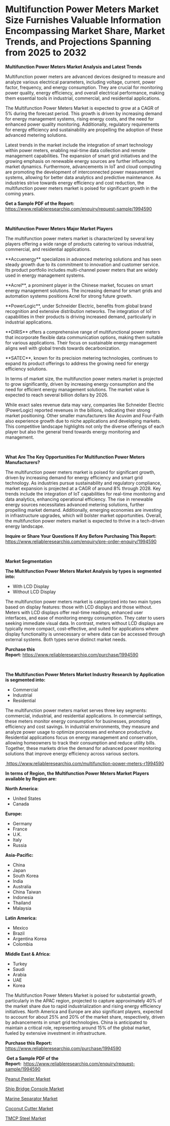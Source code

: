 <p><h1>Multifunction Power Meters Market Size Furnishes Valuable Information Encompassing Market Share, Market Trends, and Projections Spanning from 2025 to 2032</h1></p><p><strong>Multifunction Power Meters Market Analysis and Latest Trends</strong></p>
<p><p>Multifunction power meters are advanced devices designed to measure and analyze various electrical parameters, including voltage, current, power factor, frequency, and energy consumption. They are crucial for monitoring power quality, energy efficiency, and overall electrical performance, making them essential tools in industrial, commercial, and residential applications.</p><p>The Multifunction Power Meters Market is expected to grow at a CAGR of 5% during the forecast period. This growth is driven by increasing demand for energy management systems, rising energy costs, and the need for enhanced power quality monitoring. Additionally, regulatory requirements for energy efficiency and sustainability are propelling the adoption of these advanced metering solutions.</p><p>Latest trends in the market include the integration of smart technology within power meters, enabling real-time data collection and remote management capabilities. The expansion of smart grid initiatives and the growing emphasis on renewable energy sources are further influencing market dynamics. Furthermore, advancements in IoT and cloud computing are promoting the development of interconnected power measurement systems, allowing for better data analytics and predictive maintenance. As industries strive towards energy efficiency and cost reduction, the multifunction power meters market is poised for significant growth in the coming years.</p></p>
<p><strong>Get a Sample PDF of the Report:&nbsp;</strong> <a href="https://www.reliableresearchiq.com/enquiry/request-sample/1994590?utm_campaign=973&utm_medium=2&utm_source=Github&utm_content=ia&utm_term=20022025&utm_id=multifunction-power-meters">https://www.reliableresearchiq.com/enquiry/request-sample/1994590</a></p>
<p>&nbsp;</p>
<p><strong>Multifunction Power Meters Major Market Players</strong></p>
<p><p>The multifunction power meters market is characterized by several key players offering a wide range of products catering to various industrial, commercial, and residential applications. </p><p>**Accuenergy** specializes in advanced metering solutions and has seen steady growth due to its commitment to innovation and customer service. Its product portfolio includes multi-channel power meters that are widely used in energy management systems.</p><p>**Acrel**, a prominent player in the Chinese market, focuses on smart energy management solutions. The increasing demand for smart grids and automation systems positions Acrel for strong future growth. </p><p>**PowerLogic**, under Schneider Electric, benefits from global brand recognition and extensive distribution networks. The integration of IoT capabilities in their products is driving increased demand, particularly in industrial applications.</p><p>**DIRIS** offers a comprehensive range of multifunctional power meters that incorporate flexible data communication options, making them suitable for various applications. Their focus on sustainable energy management aligns well with global trends towards decarbonization.</p><p>**SATEC**, known for its precision metering technologies, continues to expand its product offerings to address the growing need for energy efficiency solutions.</p><p>In terms of market size, the multifunction power meters market is projected to grow significantly, driven by increasing energy consumption and the need for efficient energy management solutions. The market value is expected to reach several billion dollars by 2026.</p><p>While exact sales revenue data may vary, companies like Schneider Electric (PowerLogic) reported revenues in the billions, indicating their strong market positioning. Other smaller manufacturers like Acuvim and Four-Faith also experience growth due to niche applications and developing markets. This competitive landscape highlights not only the diverse offerings of each player but also the general trend towards energy monitoring and management.</p></p>
<p>&nbsp;</p>
<p><strong>What Are The Key Opportunities For Multifunction Power Meters Manufacturers?</strong></p>
<p><p>The multifunction power meters market is poised for significant growth, driven by increasing demand for energy efficiency and smart grid technology. As industries pursue sustainability and regulatory compliance, market expansion is projected at a CAGR of around 8% through 2028. Key trends include the integration of IoT capabilities for real-time monitoring and data analytics, enhancing operational efficiency. The rise in renewable energy sources necessitates advanced metering solutions, further propelling market demand. Additionally, emerging economies are investing in infrastructure upgrades, which will bolster market opportunities. Overall, the multifunction power meters market is expected to thrive in a tech-driven energy landscape.</p></p>
<p><strong>Inquire or Share Your Questions If Any Before Purchasing This Report:</strong> <a href="https://www.reliableresearchiq.com/enquiry/pre-order-enquiry/1994590?utm_campaign=973&utm_medium=2&utm_source=Github&utm_content=ia&utm_term=20022025&utm_id=multifunction-power-meters">https://www.reliableresearchiq.com/enquiry/pre-order-enquiry/1994590</a></p>
<p>&nbsp;</p>
<p><strong>Market Segmentation</strong></p>
<p><strong>The Multifunction Power Meters Market Analysis by types is segmented into:</strong></p>
<p><ul><li>With LCD Display</li><li>Without LCD Display</li></ul></p>
<p><p>The multifunction power meters market is categorized into two main types based on display features: those with LCD displays and those without. Meters with LCD displays offer real-time readings, enhanced user interfaces, and ease of monitoring energy consumption. They cater to users seeking immediate visual data. In contrast, meters without LCD displays are typically more compact, cost-effective, and suited for applications where display functionality is unnecessary or where data can be accessed through external systems. Both types serve distinct market needs.</p></p>
<p><strong>Purchase this Report:&nbsp;</strong><a href="https://www.reliableresearchiq.com/purchase/1994590?utm_campaign=973&utm_medium=2&utm_source=Github&utm_content=ia&utm_term=20022025&utm_id=multifunction-power-meters">https://www.reliableresearchiq.com/purchase/1994590</a></p>
<p>&nbsp;</p>
<p><strong>The Multifunction Power Meters Market Industry Research by Application is segmented into:</strong></p>
<p><ul><li>Commercial</li><li>Industrial</li><li>Residential</li></ul></p>
<p><p>The multifunction power meters market serves three key segments: commercial, industrial, and residential applications. In commercial settings, these meters monitor energy consumption for businesses, promoting efficiency and cost savings. In industrial environments, they measure and analyze power usage to optimize processes and enhance productivity. Residential applications focus on energy management and conservation, allowing homeowners to track their consumption and reduce utility bills. Together, these markets drive the demand for advanced power monitoring solutions that improve energy efficiency across various sectors.</p></p>
<p><a href="https://www.reliableresearchiq.com/multifunction-power-meters-r1994590?utm_campaign=973&utm_medium=2&utm_source=Github&utm_content=ia&utm_term=20022025&utm_id=multifunction-power-meters">&nbsp;https://www.reliableresearchiq.com/multifunction-power-meters-r1994590</a></p>
<p><strong>In terms of Region, the Multifunction Power Meters Market Players available by Region are:</strong></p>
<p>
    <p> <strong> North America: </strong>
        <ul>
            <li>United States</li>
            <li>Canada</li>
        </ul>
        </p> 
    <p> <strong> Europe: </strong>
        <ul>
            <li>Germany</li>
            <li>France</li>
            <li>U.K.</li>
            <li>Italy</li>
            <li>Russia</li>
        </ul>
        </p> 
    <p> <strong> Asia-Pacific: </strong>
        <ul>
            <li>China</li>
            <li>Japan</li>
            <li>South Korea</li>
            <li>India</li>
            <li>Australia</li>
            <li>China Taiwan</li>
            <li>Indonesia</li>
            <li>Thailand</li>
            <li>Malaysia</li>
        </ul>
        </p> 
    <p> <strong> Latin America: </strong>
        <ul>
            <li>Mexico</li>
            <li>Brazil</li>
            <li>Argentina Korea</li>
            <li>Colombia</li>
        </ul>
        </p> 
    <p> <strong> Middle East & Africa: </strong>
        <ul>
            <li>Turkey</li>
            <li>Saudi</li>
            <li>Arabia</li>
            <li>UAE</li>
            <li>Korea</li>
        </ul>
    </p>
    </p>
<p><p>The Multifunction Power Meters Market is poised for substantial growth, particularly in the APAC region, projected to capture approximately 40% of the market share due to rapid industrialization and rising energy efficiency initiatives. North America and Europe are also significant players, expected to account for about 25% and 20% of the market share, respectively, driven by advancements in smart grid technologies. China is anticipated to maintain a critical role, representing around 15% of the global market, fueled by extensive investment in infrastructure.</p></p>
<p><strong>Purchase this Report: </strong><a href="https://www.reliableresearchiq.com/purchase/1994590?utm_campaign=973&utm_medium=2&utm_source=Github&utm_content=ia&utm_term=20022025&utm_id=multifunction-power-meters">https://www.reliableresearchiq.com/purchase/1994590</a></p>
<p>&nbsp;<strong>Get a Sample PDF of the Report:&nbsp;&nbsp;</strong><a href="https://www.reliableresearchiq.com/enquiry/request-sample/1994590?utm_campaign=973&utm_medium=2&utm_source=Github&utm_content=ia&utm_term=20022025&utm_id=multifunction-power-meters">https://www.reliableresearchiq.com/enquiry/request-sample/1994590</a></p>
<p><strong></strong></p>
<p><p><a href="https://github.com/elvutedipela/Market-Research-Report-List-1/blob/main/peanut-peeler-market.md?utm_campaign=973&utm_medium=2&utm_source=Github&utm_content=ia&utm_term=20022025&utm_id=multifunction-power-meters">Peanut Peeler Market</a></p><p><a href="https://github.com/aarajlyre/Market-Research-Report-List-1/blob/main/ship-bridge-console-market.md?utm_campaign=973&utm_medium=2&utm_source=Github&utm_content=ia&utm_term=20022025&utm_id=multifunction-power-meters">Ship Bridge Console Market</a></p><p><a href="https://github.com/sawrovpipolo/Market-Research-Report-List-1/blob/main/marine-separator-market.md?utm_campaign=973&utm_medium=2&utm_source=Github&utm_content=ia&utm_term=20022025&utm_id=multifunction-power-meters">Marine Separator Market</a></p><p><a href="https://github.com/sponsumelo/Market-Research-Report-List-1/blob/main/coconut-cutter-market.md?utm_campaign=973&utm_medium=2&utm_source=Github&utm_content=ia&utm_term=20022025&utm_id=multifunction-power-meters">Coconut Cutter Market</a></p><p><a href="https://github.com/ritooesiaba/Market-Research-Report-List-1/blob/main/tmcp-steel-market.md?utm_campaign=973&utm_medium=2&utm_source=Github&utm_content=ia&utm_term=20022025&utm_id=multifunction-power-meters">TMCP Steel Market</a></p></p>